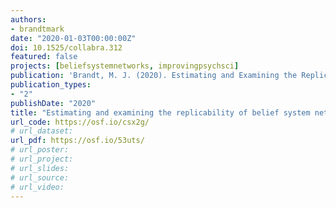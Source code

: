 ```yaml
---
authors:
- brandtmark
date: "2020-01-03T00:00:00Z"
doi: 10.1525/collabra.312
featured: false
projects: [beliefsystemnetworks, improvingpsychsci]
publication: 'Brandt, M. J. (2020). Estimating and Examining the Replicability of Belief System Networks. *Collabra: Psychology, 6*, 24.'
publication_types:
- "2"
publishDate: "2020"
title: "Estimating and examining the replicability of belief system networks"
url_code: https://osf.io/csx2g/
# url_dataset:
url_pdf: https://osf.io/53uts/
# url_poster:
# url_project:
# url_slides:
# url_source:
# url_video:
---
```

